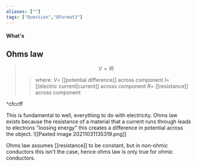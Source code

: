 ```yaml
---
aliases: [""]
tags: ["Question","QFormat3"]
---
```


#### What's
## Ohms law
> $$ V = IR $$ 
>> where:
>> $V=$ [[potential difference]] across component
>> $I=$ [[electric current|current]] across component
>> $R=$ [[resistance]] across component

^cfccff


This is fundamental to well, everything to do with electricity.
Ohms law exists because the resistance of a material that a current runs through leads to electrons "loosing energy" this creates a difference in potential across the object.
![[Pasted image 20211031135319.png]]

Ohms law assumes [[resistance]] to be constant, but in non-ohmic conductors this isn't the case, hence ohms law is only true for ohmic conductors.